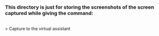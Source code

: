 ### This directory is just for storing the screenshots of the screen captured while giving the command:
<br>
 > Capture
to the virtual assistant
